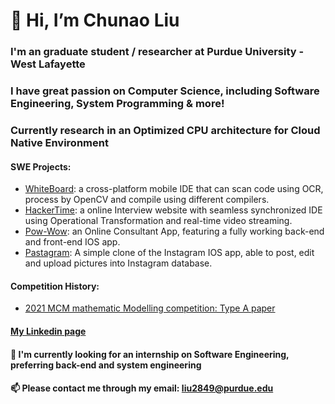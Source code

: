 # 👋 Hi, I’m Chunao Liu
### I'm an graduate student / researcher at Purdue University - West Lafayette
### I have great passion on Computer Science, including Software Engineering, System Programming & more!
### Currently research in an Optimized CPU architecture for Cloud Native Environment

#### SWE Projects:
  - [WhiteBoard](https://github.com/Anurag-Shah/WhiteBoard): a cross-platform mobile IDE that can scan code using OCR, process by OpenCV and compile using different compilers.
  - [HackerTime](https://github.com/HBillaud/HackerTime-Backend): a online Interview website with seamless synchronized IDE using Operational Transformation and real-time video streaming.
  - [Pow-Wow](https://github.com/aNewbieProgrammer/Pow-Wow): an Online Consultant App, featuring a fully working back-end and front-end IOS app.
  - [Pastagram](https://github.com/aNewbieProgrammer/Parstagram): A simple clone of the Instagram IOS app, able to post, edit and upload pictures into Instagram database.
 
#### Competition History:
  - [2021 MCM mathematic Modelling competition: Type A paper](https://github.com/aNewbieProgrammer/MCM-Paper)
  
#### [My Linkedin page](https://www.linkedin.com/in/chunao-liu-1a7a31204/)
 
#### 💞️ I'm currently looking for an internship on Software Engineering, preferring back-end and system engineering
#### 📫 Please contact me through my email: liu2849@purdue.edu

<!---
aNewbieProgrammer/aNewbieProgrammer is a ✨ special ✨ repository because its `README.md` (this file) appears on your GitHub profile.
You can click the Preview link to take a look at your changes.
--->
